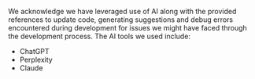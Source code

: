 We acknowledge we have leveraged use of AI along with the provided references to update code, generating suggestions and debug errors encountered during development for issues we might have faced through the development process.
The AI tools we used include: 
- ChatGPT 
- Perplexity 
- Claude
